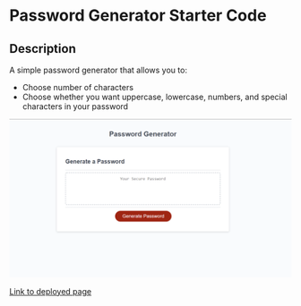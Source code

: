 # Password Generator Starter Code


## Description

A simple password generator that allows you to:

* Choose number of characters
* Choose whether you want uppercase, lowercase, numbers, and special characters in your password




![Screenshot of application](/Develop/assets/images/generator-screenshot.png "screenshot of application")

[Link to deployed page]( https://franskitzo.github.io/password-randomizer/)